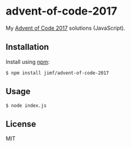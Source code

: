 # advent-of-code-2017

My [Advent of Code 2017](https://adventofcode.com/2017) solutions (JavaScript).

## Installation

Install using [npm][]:

    $ npm install jimf/advent-of-code-2017

## Usage

    $ node index.js

## License

MIT

[npm]: https://www.npmjs.org
